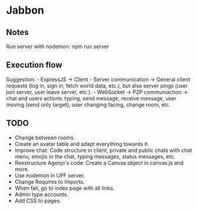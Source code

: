 # Jabbon
 
## Notes

Run server with nodemon: npm run server

## Execution flow

Suggestion: 
    - ExpressJS -> Client - Server communication -> General client requests (log in, sign in, fetch world data, etc.), but also server pings (user join server, user leave server, etc.).
    - WebSocket -> P2P communiaction -> chat and users actions: typing, send message, receive message, user moving (send only target), user changing facing, change room, etc.

## TODO

- Change between rooms.
- Create an avatar table and adapt everything towards it.
- Improve chat: Code structure in client, private and public chats with chat menu, emojis in the chat, typing messages, status messages, etc.
- Reestructure Agenjo's code: Create a Canvas object in canvas.js and more.
- Use nodemon in UPF server.
- Change Requires to Imports.
- When fail, go to index page with all links.
- Admin type accounts.
- Add CSS to pages.


